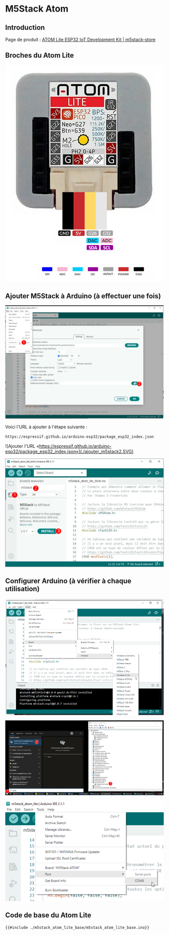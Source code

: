 # M5Stack Atom

## Introduction

Page de produit : [ATOM Lite ESP32 IoT Development Kit | m5stack-store](https://shop.m5stack.com/products/atom-lite-esp32-development-kit)

## Broches du Atom Lite

![Les broches du connecteur Grove du M5Stack Atom Lite](./m5stack_atom_broches.png) 

## Ajouter M5Stack à Arduino (à effectuer une fois)

![Ouvrir les préférences et trouver la section «Additional boards manager URLs» en bas](./ajouter_m5stack1.SVG)

Voici l'URL à ajouter à l'étape suivante : 
```
https://espressif.github.io/arduino-esp32/package_esp32_index.json
```
![Ajouter l'URL «https://espressif.github.io/arduino-esp32/package_esp32_index.json»](./ajouter_m5stack2.SVG)

![Installer M5Stack](./ajouter_m5stack3.SVG)


## Configurer Arduino (à vérifier à chaque utilisation)

![Configurer pour la bonne plateforme](./configurer_plateforme.png)

![Identifier le bon port (le numéro de COM risque d'être différent)](./trouver_port.svg)

![Configurer pour le bon port (le numéro de COM risque d'être différent)](./configurer_port.png)

## Code de base du Atom Lite

```arduino
{{#include ./m5stack_atom_lite_base/m5stack_atom_lite_base.ino}}
```

